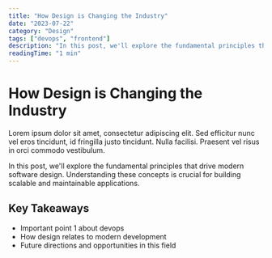 ```yaml
---
title: "How Design is Changing the Industry"
date: "2023-07-22"
category: "Design"
tags: ["devops", "frontend"]
description: "In this post, we'll explore the fundamental principles that drive modern software design. Understanding these concepts i..."
readingTime: "1 min"
---
```


# How Design is Changing the Industry

Lorem ipsum dolor sit amet, consectetur adipiscing elit. Sed efficitur nunc vel eros tincidunt, id fringilla justo tincidunt. Nulla facilisi. Praesent vel risus in orci commodo vestibulum.

In this post, we'll explore the fundamental principles that drive modern software design. Understanding these concepts is crucial for building scalable and maintainable applications.

## Key Takeaways

- Important point 1 about devops
- How design relates to modern development
- Future directions and opportunities in this field
